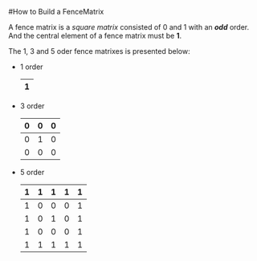 #How to Build a FenceMatrix

A fence matrix is a _square matrix_ consisted of 0 and 1 with an _**odd**_ order. And the central element of a fence matrix must be **1**. 

The 1, 3 and 5 oder fence matrixes is presented below:
* 1 order 

    1|
    -|
* 3 order

    0|0|0
    -|-|-
    0|1|0
    0|0|0

* 5 order

    1|1|1|1|1
    -|-|-|-|-
    1|0|0|0|1
    1|0|1|0|1
    1|0|0|0|1
    1|1|1|1|1
